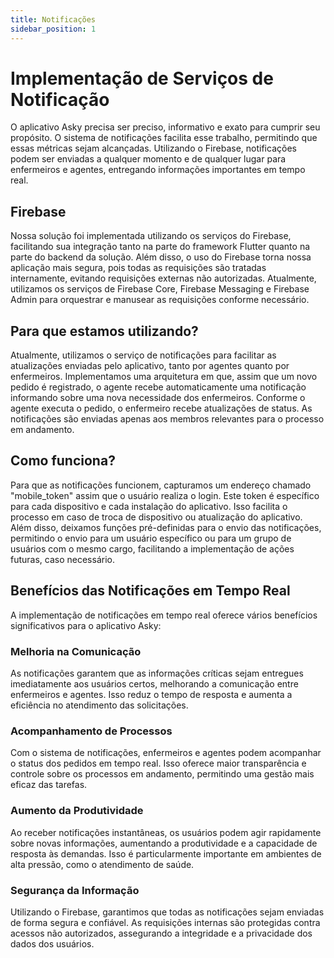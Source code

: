 ```yaml
---
title: Notificações
sidebar_position: 1
---
```


# Implementação de Serviços de Notificação

O aplicativo Asky precisa ser preciso, informativo e exato para cumprir seu propósito. O sistema de notificações facilita esse trabalho, permitindo que essas métricas sejam alcançadas. Utilizando o Firebase, notificações podem ser enviadas a qualquer momento e de qualquer lugar para enfermeiros e agentes, entregando informações importantes em tempo real.

## Firebase

Nossa solução foi implementada utilizando os serviços do Firebase, facilitando sua integração tanto na parte do framework Flutter quanto na parte do backend da solução. Além disso, o uso do Firebase torna nossa aplicação mais segura, pois todas as requisições são tratadas internamente, evitando requisições externas não autorizadas. Atualmente, utilizamos os serviços de Firebase Core, Firebase Messaging e Firebase Admin para orquestrar e manusear as requisições conforme necessário.

## Para que estamos utilizando?

Atualmente, utilizamos o serviço de notificações para facilitar as atualizações enviadas pelo aplicativo, tanto por agentes quanto por enfermeiros. Implementamos uma arquitetura em que, assim que um novo pedido é registrado, o agente recebe automaticamente uma notificação informando sobre uma nova necessidade dos enfermeiros. Conforme o agente executa o pedido, o enfermeiro recebe atualizações de status. As notificações são enviadas apenas aos membros relevantes para o processo em andamento.

## Como funciona?

Para que as notificações funcionem, capturamos um endereço chamado "mobile_token" assim que o usuário realiza o login. Este token é específico para cada dispositivo e cada instalação do aplicativo. Isso facilita o processo em caso de troca de dispositivo ou atualização do aplicativo. Além disso, deixamos funções pré-definidas para o envio das notificações, permitindo o envio para um usuário específico ou para um grupo de usuários com o mesmo cargo, facilitando a implementação de ações futuras, caso necessário.

## Benefícios das Notificações em Tempo Real

A implementação de notificações em tempo real oferece vários benefícios significativos para o aplicativo Asky:

### Melhoria na Comunicação

As notificações garantem que as informações críticas sejam entregues imediatamente aos usuários certos, melhorando a comunicação entre enfermeiros e agentes. Isso reduz o tempo de resposta e aumenta a eficiência no atendimento das solicitações.

### Acompanhamento de Processos

Com o sistema de notificações, enfermeiros e agentes podem acompanhar o status dos pedidos em tempo real. Isso oferece maior transparência e controle sobre os processos em andamento, permitindo uma gestão mais eficaz das tarefas.

### Aumento da Produtividade

Ao receber notificações instantâneas, os usuários podem agir rapidamente sobre novas informações, aumentando a produtividade e a capacidade de resposta às demandas. Isso é particularmente importante em ambientes de alta pressão, como o atendimento de saúde.

### Segurança da Informação

Utilizando o Firebase, garantimos que todas as notificações sejam enviadas de forma segura e confiável. As requisições internas são protegidas contra acessos não autorizados, assegurando a integridade e a privacidade dos dados dos usuários.
